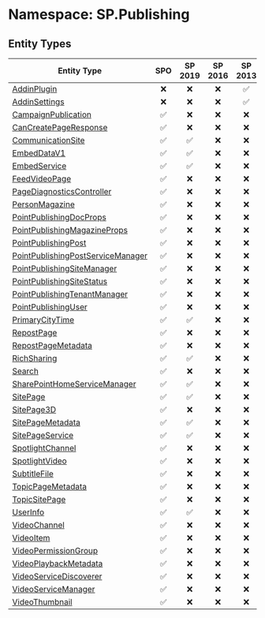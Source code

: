 # Namespace: SP.Publishing

## Entity Types

Entity Type | SPO | SP 2019 | SP 2016 | SP 2013
----------|:---:|:-------:|:-------:|:-------:
[AddinPlugin](./EntityTypes/AddinPlugin.md) | ❌ | ❌ | ❌ | ✅
[AddinSettings](./EntityTypes/AddinSettings.md) | ❌ | ❌ | ❌ | ✅
[CampaignPublication](./EntityTypes/CampaignPublication.md) | ✅ | ❌ | ❌ | ❌
[CanCreatePageResponse](./EntityTypes/CanCreatePageResponse.md) | ✅ | ❌ | ❌ | ❌
[CommunicationSite](./EntityTypes/CommunicationSite.md) | ✅ | ✅ | ❌ | ❌
[EmbedDataV1](./EntityTypes/EmbedDataV1.md) | ✅ | ✅ | ❌ | ❌
[EmbedService](./EntityTypes/EmbedService.md) | ✅ | ✅ | ❌ | ❌
[FeedVideoPage](./EntityTypes/FeedVideoPage.md) | ✅ | ❌ | ❌ | ❌
[PageDiagnosticsController](./EntityTypes/PageDiagnosticsController.md) | ✅ | ❌ | ❌ | ❌
[PersonMagazine](./EntityTypes/PersonMagazine.md) | ✅ | ❌ | ❌ | ❌
[PointPublishingDocProps](./EntityTypes/PointPublishingDocProps.md) | ✅ | ❌ | ❌ | ❌
[PointPublishingMagazineProps](./EntityTypes/PointPublishingMagazineProps.md) | ✅ | ❌ | ❌ | ❌
[PointPublishingPost](./EntityTypes/PointPublishingPost.md) | ✅ | ❌ | ❌ | ❌
[PointPublishingPostServiceManager](./EntityTypes/PointPublishingPostServiceManager.md) | ✅ | ❌ | ❌ | ❌
[PointPublishingSiteManager](./EntityTypes/PointPublishingSiteManager.md) | ✅ | ❌ | ❌ | ❌
[PointPublishingSiteStatus](./EntityTypes/PointPublishingSiteStatus.md) | ✅ | ❌ | ❌ | ❌
[PointPublishingTenantManager](./EntityTypes/PointPublishingTenantManager.md) | ✅ | ❌ | ❌ | ❌
[PointPublishingUser](./EntityTypes/PointPublishingUser.md) | ✅ | ❌ | ❌ | ❌
[PrimaryCityTime](./EntityTypes/PrimaryCityTime.md) | ✅ | ✅ | ❌ | ❌
[RepostPage](./EntityTypes/RepostPage.md) | ✅ | ❌ | ❌ | ❌
[RepostPageMetadata](./EntityTypes/RepostPageMetadata.md) | ✅ | ❌ | ❌ | ❌
[RichSharing](./EntityTypes/RichSharing.md) | ✅ | ✅ | ❌ | ❌
[Search](./EntityTypes/Search.md) | ✅ | ❌ | ❌ | ❌
[SharePointHomeServiceManager](./EntityTypes/SharePointHomeServiceManager.md) | ✅ | ✅ | ❌ | ❌
[SitePage](./EntityTypes/SitePage.md) | ✅ | ✅ | ❌ | ❌
[SitePage3D](./EntityTypes/SitePage3D.md) | ✅ | ❌ | ❌ | ❌
[SitePageMetadata](./EntityTypes/SitePageMetadata.md) | ✅ | ✅ | ❌ | ❌
[SitePageService](./EntityTypes/SitePageService.md) | ✅ | ✅ | ❌ | ❌
[SpotlightChannel](./EntityTypes/SpotlightChannel.md) | ✅ | ❌ | ❌ | ❌
[SpotlightVideo](./EntityTypes/SpotlightVideo.md) | ✅ | ❌ | ❌ | ❌
[SubtitleFile](./EntityTypes/SubtitleFile.md) | ✅ | ❌ | ❌ | ❌
[TopicPageMetadata](./EntityTypes/TopicPageMetadata.md) | ✅ | ❌ | ❌ | ❌
[TopicSitePage](./EntityTypes/TopicSitePage.md) | ✅ | ❌ | ❌ | ❌
[UserInfo](./EntityTypes/UserInfo.md) | ✅ | ✅ | ❌ | ❌
[VideoChannel](./EntityTypes/VideoChannel.md) | ✅ | ❌ | ❌ | ❌
[VideoItem](./EntityTypes/VideoItem.md) | ✅ | ❌ | ❌ | ❌
[VideoPermissionGroup](./EntityTypes/VideoPermissionGroup.md) | ✅ | ❌ | ❌ | ❌
[VideoPlaybackMetadata](./EntityTypes/VideoPlaybackMetadata.md) | ✅ | ❌ | ❌ | ❌
[VideoServiceDiscoverer](./EntityTypes/VideoServiceDiscoverer.md) | ✅ | ❌ | ❌ | ❌
[VideoServiceManager](./EntityTypes/VideoServiceManager.md) | ✅ | ❌ | ❌ | ❌
[VideoThumbnail](./EntityTypes/VideoThumbnail.md) | ✅ | ❌ | ❌ | ❌